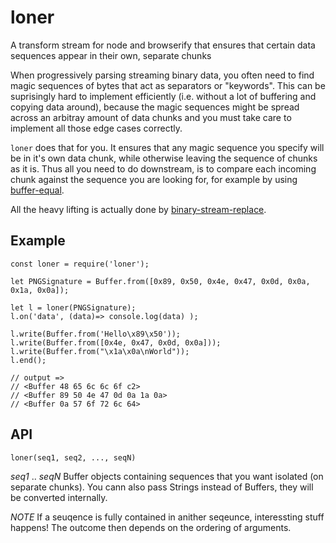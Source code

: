 loner
===
A transform stream for node and browserify that ensures that certain data sequences appear in their own, separate chunks

When progressively parsing streaming binary data, you often need to find magic sequences of bytes that act as separators or "keywords". This can be suprisingly hard to implement efficiently (i.e. without a lot of buffering and copying data around), because the magic sequences might be spread across an arbitray amount of data chunks and you must take care to implement all those edge cases correctly.

`loner` does that for you. It ensures that any magic sequence you specify will be in it's own data chunk, while otherwise leaving the sequence of chunks as it is. Thus all you need to do downstream, is to compare each incoming chunk against the sequence you are looking for, for example by using [buffer-equal](https://www.npmjs.com/package/buffer-equal).

All the heavy lifting is actually done by [binary-stream-replace](https://www.npmjs.com/package/binary-stream-replace).

## Example

```
const loner = require('loner');

let PNGSignature = Buffer.from([0x89, 0x50, 0x4e, 0x47, 0x0d, 0x0a, 0x1a, 0x0a]);

let l = loner(PNGSignature);
l.on('data', (data)=> console.log(data) );

l.write(Buffer.from('Hello\x89\x50'));
l.write(Buffer.from([0x4e, 0x47, 0x0d, 0x0a]));
l.write(Buffer.from("\x1a\x0a\nWorld"));
l.end();

// output =>
// <Buffer 48 65 6c 6c 6f c2>
// <Buffer 89 50 4e 47 0d 0a 1a 0a>
// <Buffer 0a 57 6f 72 6c 64>
```

## API

```
loner(seq1, seq2, ..., seqN)
```

*seq1* .. *seqN* Buffer objects containing sequences that you want isolated (on separate chunks). You cann also pass Strings instead of Buffers, they will be converted internally.

*NOTE* If a seuqence is fully contained in anither seqeunce, interessting stuff happens! The outcome then depends on the ordering of arguments.


